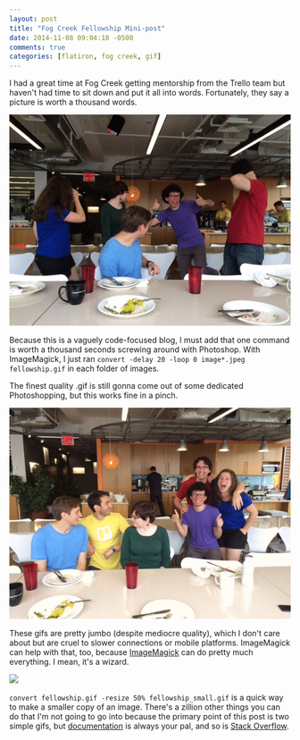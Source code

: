 ```yaml
---
layout: post
title: "Fog Creek Fellowship Mini-post"
date: 2014-11-08 09:04:18 -0500
comments: true
categories: [flatiron, fog creek, gif]
---
```


I had a great time at Fog Creek getting mentorship from the Trello team but haven't had time to sit down and put it all into words. Fortunately, they say a picture is worth a thousand words.

<!-- more -->

![](/images/fogcreekfellowship_first.gif)

Because this is a vaguely code-focused blog, I must add that one command is worth a thousand seconds screwing around with Photoshop. With ImageMagick, I just ran `convert -delay 20 -loop 0 image*.jpeg fellowship.gif` in each folder of images.

The finest quality .gif is still gonna come out of some dedicated Photoshopping, but this works fine in a pinch.

![](/images/fogcreekfellowship_second.gif)

These gifs are pretty jumbo (despite mediocre quality), which I don't care about but are cruel to slower connections or mobile platforms. ImageMagick can help with that, too, because [ImageMagick](www.imagemagick.org) can do pretty much everything. I mean, it's a wizard.

![](http://upload.wikimedia.org/wikipedia/commons/0/0d/Imagemagick-logo.png)

`convert fellowship.gif -resize 50% fellowship_small.gif` is a quick way to make a smaller copy of an image. There's a zillion other things you can do that I'm not going to go into because the primary point of this post is two simple gifs, but [documentation](http://www.imagemagick.org/script/command-line-options.php) is always your pal, and so is [Stack Overflow](http://stackoverflow.com/search?q=imagemagick).